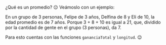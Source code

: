 ¿Qué es un promedio? :neutral_face: Veámoslo con un ejemplo:

En un grupo de 3 personas, Felipe de 3 años, Delfina de 8 y Eli de 10, la edad promedio es de 7 años. Porque 3 + 8 + 10 es igual a 21, que, dividido por la cantidad de gente en el grupo (3 personas), da 7.

Para esto cuentas con las funciones `gananciaTotal` y `longitud`. :wink:
